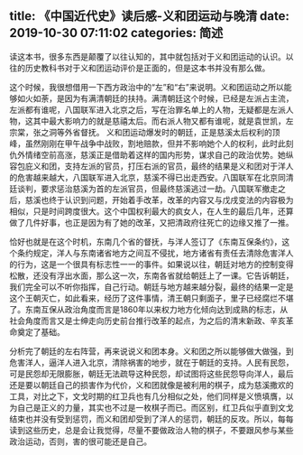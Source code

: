 title: 《中国近代史》读后感-义和团运动与晚清
date: 2019-10-30 07:11:02
categories: 简述
  --- 


读这本书，很多东西是颠覆了以往认知的，其中就包括对于义和团运动的认识。以往的历史教科书对于义和团运动评价是正面的，但是这本书并没有那么做。

这个时候，我很想借用一下西方政治中的“左”和“右”来说明。义和团运动之所以能够如火如荼，是因为有满清朝廷的扶持。满清朝廷这个时候，已经是左派占主流，左派都有谁呢，八国联军进入北京之后，写在治罪名单上的人物，无疑都是左派人物，这其中最大影响力的就是慈禧太后。而右派人物又都有谁呢，就是袁世凯，左宗棠，张之洞等外省督抚。
义和团运动爆发时的朝廷，正是慈溪太后权利的顶峰，虽然刚刚在甲午战争中战败，割地赔款，但并不影响她个人的权利，此时此刻仇外情绪空前高涨，慈溪正是借助着这样的国内形势，谋求自己的政治优势。她纵容包庇义和团，支持左派的官员，打压右派的官员，最终的结果是义和团对于洋人的危害越来越大，八国联军进入北京，慈溪不得已出走西安。八国联军在北京同清廷谈判，要求惩治慈溪为首的左派官员，但最终慈溪逃过一劫。八国联军撤走之后，慈溪也终于认识到问题，开始着手改革，改革的内容又与戊戌变法的内容极为相似，只是时间跨度很大。这个中国权利最大的疯女人，在人生的最后几年，还算做了几件好事，也正是因为有了她的改革，又把清政府往死亡的边缘又推了一推。

恰好也就是在这个时机，东南几个省的督抚，与洋人签订了《东南互保条约》，这个条约规定，洋人与东南诸省地方之间互不侵扰，地方诸省有责任去清除危害洋人的行为，这是一个很具有标志性一一的事件。如果说以往，朝廷对地方的控制变得松散，还没有浮出水面，那么这一次，东南各省就给朝廷上了一课。它告诉朝廷，我们完全可以不听你指挥，自己行动。朝廷与地方越来越分裂，最终的结果一定是这个王朝灭亡，如此看来，经历了这件事情，清王朝只剩面子，里子已经腐烂不堪了。东南互保从政治角度而言是1860年以来权力地方化倾向达到成熟的标志，从社会角度而言又是士绅走向历史前台推行改革的起点，为之后的清末新政、辛亥革命奠定了基础。

分析完了朝廷的左右阵营，再来说说义和团本身。义和团之所以能够做大做强，到危害洋人，逼洋人进入北京，清除祸害的地步，就在于朝廷的支持。人民有民怨，可是民怨却无限膨胀，朝廷无法疏导这种民怨，却试图将这些民怨导向洋人，最后还是要以朝廷自己的损害作为代价，义和团就像是被利用的棋子，成为慈溪撒欢的工具，对比之下，文戈时期的红卫兵也有几分相似之处，他们同样是义愤填膺，以为自己是正义的力量，其实也不过是一枚棋子而已。而区别，红卫兵似乎直到文戈结束也并没有受到惩罚，而义和团却受到了洋人的惩罚，朝廷的反攻。所以，每每读到这些历史，总是会让我觉得，尽量不要做政治人物的棋子，不要跟风参与某些政治运动，否则，害的很可能还是自己。




